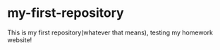 # my-first-repository
This is my first repository(whatever that means), testing my homework website!
